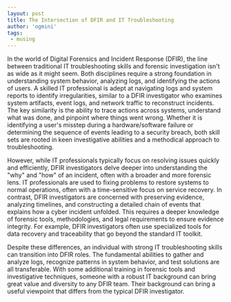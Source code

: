 ```yaml
---
layout: post
title: The Intersection of DFIR and IT Troubleshooting
author: 'ogmini'
tags:
 - musing 
---
```


In the world of Digital Forensics and Incident Response (DFIR), the line between traditional IT troubleshooting skills and forensic investigation isn't as wide as it might seem. Both disciplines require a strong foundation in understanding system behavior, analyzing logs, and identifying the actions of users. A skilled IT professional is adept at navigating logs and system reports to identify irregularities, similar to a DFIR investigator who examines system artifacts, event logs, and network traffic to reconstruct incidents. The key similarity is the ability to trace actions across systems, understand what was done, and pinpoint where things went wrong. Whether it is identifying a user's misstep during a hardware/software failure or determining the sequence of events leading to a security breach, both skill sets are rooted in keen investigative abilities and a methodical approach to troubleshooting.

However, while IT professionals typically focus on resolving issues quickly and efficiently, DFIR investigators delve deeper into understanding the "why" and "how" of an incident, often with a broader and more forensic lens. IT professionals are used to fixing problems to restore systems to normal operations, often with a time-sensitive focus on service recovery. In contrast, DFIR investigators are concerned with preserving evidence, analyzing timelines, and constructing a detailed chain of events that explains how a cyber incident unfolded. This requires a deeper knowledge of forensic tools, methodologies, and legal requirements to ensure evidence integrity. For example, DFIR investigators often use specialized tools for data recovery and traceability that go beyond the standard IT toolkit.

Despite these differences, an individual with strong IT troubleshooting skills can transition into DFIR roles. The fundamental abilities to gather and analyze logs, recognize patterns in system behavior, and test solutions are all transferable. With some additional training in forensic tools and investigative techniques, someone with a robust IT background can bring great value and diversity to any DFIR team. Their background can bring a useful viewpoint that differs from the typical DFIR investigator.